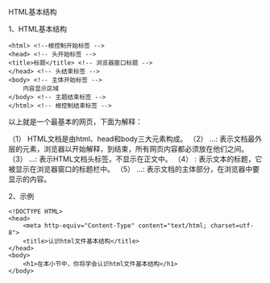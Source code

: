 HTML基本结构

1、HTML基本结构

	<html> <!--根控制开始标签 -->
	<head> <!-- 头开始标签 -->
	<title>标题</title> <!-- 浏览器窗口标题 -->
	</head> <!-- 头结束标签 -->
	<body> <!-- 主体开始标签 -->
	    内容显示区域
	</body> <!-- 主题结束标签 -->
	</html> <!-- 根控制结束标签 -->

以上就是一个最基本的网页，下面为解释：

（1） HTML文档是由html、head和body三大元素构成。
（2） <html>…</html>: 表示文档最外层的元素，浏览器以<html>开始解释，到</html>结束，所有网页内容都必须放在他们之间。
（3） <head>…</head>: 表示HTML文档头标签，不显示在正文中。
（4） <title>…</title>: 表示文本的标题，它被显示在浏览器窗口的标题栏中。
（5） <body>…</body>: 表示文档的主体部分，在浏览器中要显示的内容。

2、示例

	<!DOCTYPE HTML>
	<head>
	    <meta http-equiv="Content-Type" content="text/html; charset=utf-8">
	    <title>认识html文件基本结构</title>
	</head>
	<body>
	    <h1>在本小节中，你将学会认识html文件基本结构</h1>
	</body>